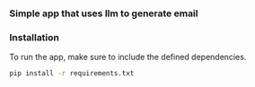 ### Simple app that uses llm to generate email

### Installation

To run the app, make sure to include the defined dependencies.
```bash
pip install -r requirements.txt
```
